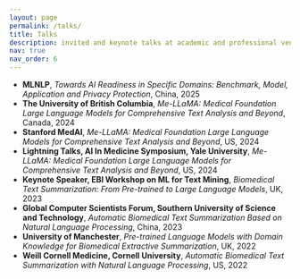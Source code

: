 ```yaml
---
layout: page
permalink: /talks/
title: Talks
description: invited and keynote talks at academic and professional venues.
nav: true
nav_order: 6
---
```


<!-- _pages/talks.md -->

<ul>
  <li><strong>MLNLP</strong>, <em>Towards AI Readiness in Specific Domains: Benchmark, Model, Application and Privacy Protection</em>, China, 2025</li>
  <li><strong>The University of British Columbia</strong>, <em>Me-LLaMA: Medical Foundation Large Language Models for Comprehensive Text Analysis and Beyond</em>, Canada, 2024</li>
  <li><strong>Stanford MedAI</strong>, <em>Me-LLaMA: Medical Foundation Large Language Models for Comprehensive Text Analysis and Beyond</em>, US, 2024</li>
  <li><strong>Lightning Talks, AI In Medicine Symposium, Yale University</strong>, <em>Me-LLaMA: Medical Foundation Large Language Models for Comprehensive Text Analysis and Beyond</em>, US, 2024</li>
  <li><strong>Keynote Speaker, EBI Workshop on ML for Text Mining</strong>, <em>Biomedical Text Summarization: From Pre-trained to Large Language Models</em>, UK, 2023</li>
  <li><strong>Global Computer Scientists Forum, Southern University of Science and Technology</strong>, <em>Automatic Biomedical Text Summarization Based on Natural Language Processing</em>, China, 2023</li>
  <li><strong>University of Manchester</strong>, <em>Pre-trained Language Models with Domain Knowledge for Biomedical Extractive Summarization</em>, UK, 2022</li>
  <li><strong>Weill Cornell Medicine, Cornell University</strong>, <em>Automatic Biomedical Text Summarization with Natural Language Processing</em>, US, 2022</li>
</ul>
